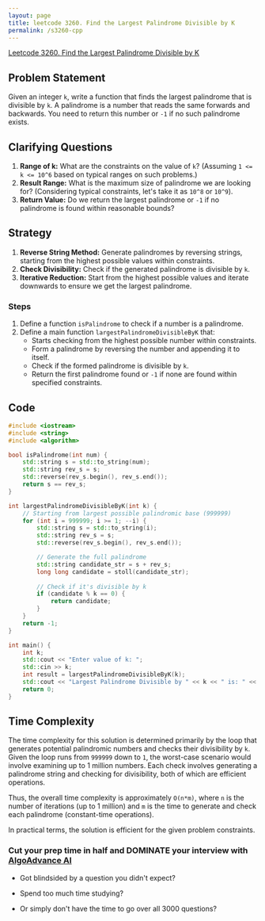 ```yaml
---
layout: page
title: leetcode 3260. Find the Largest Palindrome Divisible by K
permalink: /s3260-cpp
---
```

[Leetcode 3260. Find the Largest Palindrome Divisible by K](https://algoadvance.github.io/algoadvance/l3260)
## Problem Statement

Given an integer `k`, write a function that finds the largest palindrome that is divisible by `k`. A palindrome is a number that reads the same forwards and backwards. You need to return this number or `-1` if no such palindrome exists.

## Clarifying Questions

1. **Range of k:** What are the constraints on the value of `k`? (Assuming `1 <= k <= 10^6` based on typical ranges on such problems.)
2. **Result Range:** What is the maximum size of palindrome we are looking for? (Considering typical constraints, let's take it as `10^8` or `10^9`).
3. **Return Value:** Do we return the largest palindrome or `-1` if no palindrome is found within reasonable bounds?

## Strategy

1. **Reverse String Method:** Generate palindromes by reversing strings, starting from the highest possible values within constraints.
2. **Check Divisibility:** Check if the generated palindrome is divisible by `k`.
3. **Iterative Reduction:** Start from the highest possible values and iterate downwards to ensure we get the largest palindrome.

### Steps

1. Define a function `isPalindrome` to check if a number is a palindrome.
2. Define a main function `largestPalindromeDivisibleByK` that:
   - Starts checking from the highest possible number within constraints.
   - Form a palindrome by reversing the number and appending it to itself.
   - Check if the formed palindrome is divisible by `k`.
   - Return the first palindrome found or `-1` if none are found within specified constraints.

## Code

```cpp
#include <iostream>
#include <string>
#include <algorithm>

bool isPalindrome(int num) {
    std::string s = std::to_string(num);
    std::string rev_s = s;
    std::reverse(rev_s.begin(), rev_s.end());
    return s == rev_s;
}

int largestPalindromeDivisibleByK(int k) {
    // Starting from largest possible palindromic base (999999)
    for (int i = 999999; i >= 1; --i) {
        std::string s = std::to_string(i);
        std::string rev_s = s;
        std::reverse(rev_s.begin(), rev_s.end());

        // Generate the full palindrome
        std::string candidate_str = s + rev_s;
        long long candidate = stoll(candidate_str);
        
        // Check if it's divisible by k
        if (candidate % k == 0) {
            return candidate;
        }
    }
    return -1;
}

int main() {
    int k;
    std::cout << "Enter value of k: ";
    std::cin >> k;
    int result = largestPalindromeDivisibleByK(k);
    std::cout << "Largest Palindrome Divisible by " << k << " is: " << result << std::endl;
    return 0;
}
```

## Time Complexity

The time complexity for this solution is determined primarily by the loop that generates potential palindromic numbers and checks their divisibility by `k`. Given the loop runs from `999999` down to `1`, the worst-case scenario would involve examining up to 1 million numbers. Each check involves generating a palindrome string and checking for divisibility, both of which are efficient operations.

Thus, the overall time complexity is approximately `O(n*m)`, where `n` is the number of iterations (up to 1 million) and `m` is the time to generate and check each palindrome (constant-time operations).

In practical terms, the solution is efficient for the given problem constraints.


### Cut your prep time in half and DOMINATE your interview with [AlgoAdvance AI](https://algoAdvance.com)

- Got blindsided by a question you didn't expect?

- Spend too much time studying?

- Or simply don't have the time to go over all 3000 questions?

